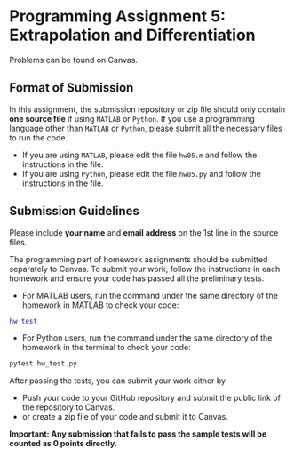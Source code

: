 # Programming Assignment 5: Extrapolation and Differentiation

Problems can be found on Canvas.

## Format of Submission

In this assignment, the submission repository or zip file should only contain **one source file** if using ``MATLAB`` or ``Python``. If you use a programming language other than ``MATLAB`` or ``Python``, please submit all the necessary files to run the code.

- If you are using ``MATLAB``, please edit the file ``hw05.m`` and follow the instructions in the file.
- If you are using ``Python``, please edit the file ``hw05.py`` and follow the instructions in the file.

## Submission Guidelines

Please include **your name** and **email address** on the 1st line in the source files.

The programming part of homework assignments should be submitted separately to Canvas. To submit your work, follow the instructions in each homework and ensure your code has passed all the preliminary tests.

- For MATLAB users, run the command under the same directory of the homework in MATLAB to check your code:

```matlab
hw_test
```

- For Python users, run the command under the same directory of the homework in the terminal to check your code:

```bash
pytest hw_test.py
```

After passing the tests, you can submit your work either by

- Push your code to your GitHub repository and submit the public link of the repository to Canvas.
- or create a zip file of your code and submit it to Canvas.

**Important: Any submission that fails to pass the sample tests will be counted as 0 points directly.**
